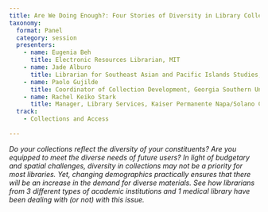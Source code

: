 ```yaml
---
title: Are We Doing Enough?: Four Stories of Diversity in Library Collections
taxonomy:
  format: Panel
  category: session
  presenters: 
    - name: Eugenia Beh
	  title: Electronic Resources Librarian, MIT
	- name: Jade Alburo
	  title: Librarian for Southeast Asian and Pacific Islands Studies, UCLA
	- name: Paolo Gujilde
	  title: Coordinator of Collection Development, Georgia Southern University
	- name: Rachel Keiko Stark
	  title: Manager, Library Services, Kaiser Permanente Napa/Solano County
  track:
    - Collections and Access
	
---
```

_Do your collections reflect the diversity of your constituents? Are you equipped to meet the diverse needs of future
 users? In light of budgetary and spatial challenges, diversity in collections may not be a priority for most 
 libraries. Yet, changing demographics practically ensures that there will be an increase in the demand for diverse materials. See how librarians from 3 different types of academic institutions and 1 medical library have been dealing with (or not) with this issue._